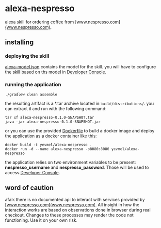 # alexa-nespresso
alexa skill for ordering coffee from [www.nespresso.com](www.nespresso.com).

## installing

### deploying the skill
[alexa-model.json](alexa-model.json) contains the model for the skill. you will have to configure the skill based on ths model in [Developer Console](https://developer.amazon.com/edw/home.html#/skills).

### running the application
    ./gradlew clean assemble

the resulting artifact is a *.tar archive located in `build/distributions/`. you can extract it and run with the following command:

    tar xf alexa-nespresso-0.1.0-SNAPSHOT.tar
    java -jar alexa-nespresso-0.1.0-SNAPSHOT.jar

or you can use the provided [Dockerfile](Dockerfile) to build a docker image and deploy the application as a docker container like this:

    docker build -t yevmel/alexa-nespresso .
    docker run -d --name alexa-nespresso -p8080:8080 yevmel/alexa-nespresso

the application relies on two environment variables to be present: **nespresso_username** and **nespresso_password**. Those will be used to access [Developer Console](https://developer.amazon.com/edw/home.html#/skills).

## word of caution
afaik there is no documented api to interact with services provided by [www.nespresso.com](www.nespresso.com). All insight in how the interaction works are based on observations done in browser during real checkout. Changes to these processes may render the code not functioning. Use it on your own risk.